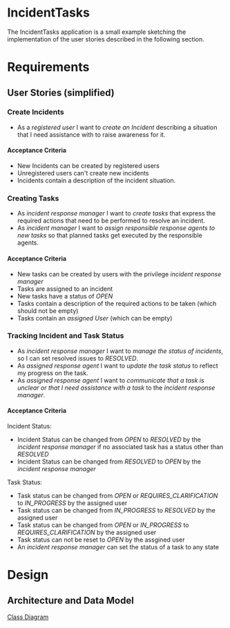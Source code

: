 # IncidentTasks

The IncidentTasks application is a small example sketching the implementation of the user stories described in the following section.

# Requirements

## User Stories (simplified)

### Create Incidents

* As a *registered user* I want to *create an Incident* describing a situation that I need assistance with to raise awareness for it.

#### Acceptance Criteria

* New Incidents can be created by registered users
* Unregistered users can't create new incidents
* Incidents contain a description of the incident situation.

### Creating Tasks

* As *incident response manager* I want to *create tasks* that express the required actions that need to be performed to resolve an incident. 
* As *incident manager* I want to *assign responsible response agents to new tasks* so that planned tasks get executed by the responsible agents.   

#### Acceptance Criteria

* New tasks can be created by users with the privilege *incident response manager*
* Tasks are assigned to an incident
* New tasks have a status of *OPEN*
* Tasks contain a description of the required actions to be taken (which should not be empty)
* Tasks contain an *assigned User* (which can be empty)


### Tracking Incident and Task Status

* As *incident response manager* I want to *manage the status of incidents*, so I can set resolved issues to *RESOLVED*.
* As *assigned response agent* I want to *update the task status* to reflect my progress on the task.
* As *assigned response agent* I want to *communicate that a task is unclear or that I need assistance with a task* to the *incident response manager*.

#### Acceptance Criteria

Incident Status:
* Incident Status can be changed from *OPEN* to *RESOLVED* by the *incident response manager* if no associated task has a status other than *RESOLVED*
* Incident Status can be changed from *RESOLVED* to *OPEN* by the *incident response manager*

Task Status:
* Task status can be changed from *OPEN* or *REQUIRES_CLARIFICATION* to *IN_PROGRESS* by the assigned user
* Task status can be changed from *IN_PROGRESS* to *RESOLVED* by the assigned user
* Task status can be changed from *OPEN* or *IN_PROGRESS* to *REQUIRES_CLARIFICATION* by the assigned user
* Task status can not be reset to *OPEN* by the assgined user
* An *incident response manager* can set the status of a task to any state

# Design 

## Architecture and Data Model
 
[Class Diagram](./classDiagram.md)
